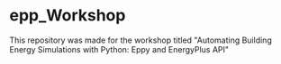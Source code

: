 # epp_Workshop
This repository was made for the workshop titled "Automating Building Energy Simulations with Python: Eppy and EnergyPlus API"
